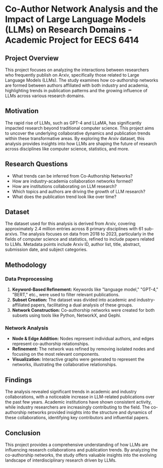 # Co-Author Network Analysis and the Impact of Large Language Models (LLMs) on Research Domains - Academic Project for EECS 6414

## Project Overview

This project focuses on analyzing the interactions between researchers who frequently publish on Arxiv, specifically those related to Large Language Models (LLMs). The study examines how co-authorship networks are formed between authors affiliated with both industry and academia, highlighting trends in publication patterns and the growing influence of LLMs across various research domains. 

## Motivation

The rapid rise of LLMs, such as GPT-4 and LLaMA, has significantly impacted research beyond traditional computer science. This project aims to uncover the underlying collaborative dynamics and publication trends within these transformative areas. By exploring the Arxiv dataset, this analysis provides insights into how LLMs are shaping the future of research across disciplines like computer science, statistics, and more.

## Research Questions

- What trends can be inferred from Co-Authorship Networks?
- How are industry-academia collaboration networks formed?
- How are institutions collaborating on LLM research?
- Which topics and authors are driving the growth of LLM research?
- What does the publication trend look like over time?

## Dataset

The dataset used for this analysis is derived from Arxiv, covering approximately 2.4 million entries across 8 primary disciplines with 61 sub-arxivs. The analysis focuses on data from 2018 to 2023, particularly in the fields of computer science and statistics, refined to include papers related to LLMs. Metadata points include Arxiv ID, author list, title, abstract, submission date, and subject categories.

## Methodology

### Data Preprocessing

1. **Keyword-Based Refinement:** Keywords like "language model," "GPT-4," "BERT," etc., were used to filter relevant publications.
2. **Subset Creation:** The dataset was divided into academic and industry-affiliated papers, facilitating a dual analysis of these groups.
3. **Network Construction:** Co-authorship networks were created for both subsets using tools like Python, NetworkX, and Gephi.

### Network Analysis

- **Node & Edge Addition:** Nodes represent individual authors, and edges represent co-authorship relationships.
- **Refinement:** The network was refined by removing isolated nodes and focusing on the most relevant components.
- **Visualization:** Interactive graphs were generated to represent the networks, illustrating the collaborative relationships.

## Findings

The analysis revealed significant trends in academic and industry collaborations, with a noticeable increase in LLM-related publications over the past few years. Academic institutions have shown consistent activity, while industry researchers are increasingly contributing to the field. The co-authorship networks provided insights into the structure and dynamics of these collaborations, identifying key contributors and influential papers.

## Conclusion

This project provides a comprehensive understanding of how LLMs are influencing research collaborations and publication trends. By analyzing the co-authorship networks, the study offers valuable insights into the evolving landscape of interdisciplinary research driven by LLMs.
